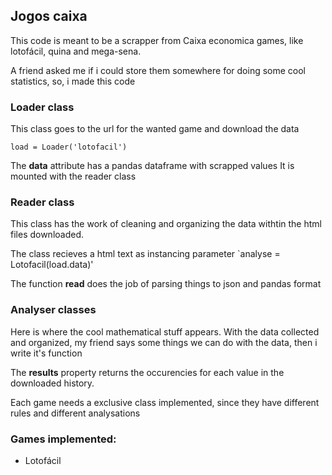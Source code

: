 ## Jogos caixa

This code is meant to be a scrapper from Caixa economica games,
like lotofácil, quina and mega-sena.

A friend asked me if i could store them somewhere for
doing some cool statistics, so, i made this code

### Loader class

This class goes to the url for the wanted game
and download the data

`load = Loader('lotofacil')`

The **data** attribute has a pandas dataframe with scrapped values
It is mounted with the reader class

### Reader class

This class has the work of cleaning and organizing
the data withtin the html files downloaded.

The class recieves a html text as instancing parameter
`analyse = Lotofacil(load.data)'

The function **read** does the job of parsing things to
json and pandas format

### Analyser classes

Here is where the cool mathematical stuff appears.
With the data collected and organized, my friend
says some things we can do with the data, then i write it's function

The **results** property returns the occurencies for each value
in the downloaded history.

Each game needs a exclusive class implemented, since they have
different rules and different analysations

### Games implemented:

- Lotofácil

